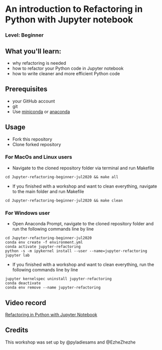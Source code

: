 # An introduction to Refactoring in Python with Jupyter notebook
### Level: Beginner 

## What you'll learn:
- why refactoring is needed
- how to refactor your Python code in Jupyter notebook
- how to write cleaner and more efficient Python code

## Prerequisites
* your GitHub account
* git
* Use [miniconda](https://docs.conda.io/en/latest/miniconda.html) or [anaconda](https://www.anaconda.com/products/individual)

## Usage
* Fork this repository
* Clone forked repository

### For MacOs and Linux users
* Navigate to the cloned repository folder via terminal and run Makefile
```
cd Jupyter-refactoring-beginner-jul2020 && make all
```
* If you finished with a workshop and want to clean everything, navigate to the main folder and run Makefile
```
cd Jupyter-refactoring-beginner-jul2020 && make clean
```

### For Windows user
* Open Anaconda Prompt, navigate to the cloned repository folder and run the following commands line by line
```
cd Jupyter-refactoring-beginner-jul2020
conda env create -f environment.yml
conda activate jupyter-refactoring
python -s -m ipykernel install --user --name=jupyter-refactoring
jupyter lab
```
* If you finished with a workshop and want to clean everything, run the following commands line by line
```
jupyter kernelspec uninstall jupyter-refactoring
conda deactivate
conda env remove --name jupyter-refactoring
```

## Video record
[Refactoring in Python with Jupyter Notebook](https://youtu.be/VHUWwwuvkLk)

## Credits
This workshop was set up by @pyladiesams and @EzheZhezhe
